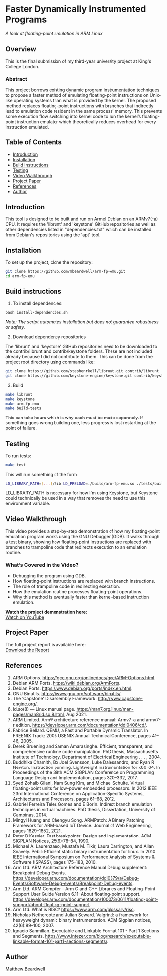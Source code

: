 # Faster Dynamically Instrumented Programs

_A look at floating-point emulation in ARM Linux_

## Overview

This is the final submission of my third-year university project at King's College London.

### Abstract

This project borrows existing dynamic program instrumentation techniques to propose a faster method of emulating floating-point instructions on Unix-like operating systems than what is provided by the kernel. The proposed method replaces floating-point instructions with branches that indirectly lead to emulation code resident in the same process’ memory. This prevents some execution flow switching into kernel code to run the kernel’s floating-point instruction emulator which theoretically reduces overhead for every instruction emulated.

## Table of Contents

* [Introduction](#introduction)
* [Installation](#installation)
* [Build instructions](#build-instructions)
* [Testing](#testing)
* [Video Walkthrough](#video-walkthrough)
* [Project Paper](#project-paper)
* [References](#references)
* [Author](#author)

## Introduction

This tool is designed to be built and run on Armel Debian on an ARMv7(-a) CPU. It requires the 'librunt' and 'keystone' GitHub repositories as well as other dependencies listed in "dependencies.txt" which can be installed from Debian's repositories using the 'apt' tool.

## Installation

To set up the project, clone the repository:

```bash
git clone https://github.com/mbeardwell/arm-fp-emu.git
cd arm-fp-emu
```

## Build instructions

1. To install dependencies:

```
bash install-dependencies.sh
```

_Note: The script automates installation but does not guarantee robustness or safety._

2. Download dependency repositories

  The 'librunt' and 'keystone' GitHub repositories need to be downloaded to the contrib/librunt and contrib/keystone folders.
  These are not included already because I did not contribute to them.
  This can be done from the project root directory using commands like:
  
```bash
git clone https://github.com/stephenrkell/librunt.git contrib/librunt
git clone https://github.com/keystone-engine/keystone.git contrib/keystone
```

3. Build

```bash
make librunt
make keystone
make arm-fp-emu
make build-tests
```

This can take hours which is why each must be made separately. If something goes wrong building one, less progress is lost restarting at the point of failure.
    
## Testing

To run tests:

```bash
make test
```

This will run something of the form

```bash
LD_LIBRARY_PATH=[...]/lib LD_PRELOAD=./build/arm-fp-emu.so ./tests/build/vadd10 10
```

LD_LIBRARY_PATH is necessary for how I'm using Keystone, but Keystone could technically be used in a way that removes the need to use this environment variable.

## Video Walkthrough

This video provides a step-by-step demonstration of how my floating-point emulation program works using the GNU Debugger (GDB). It walks through a test binary, showing how floating-point instructions are replaced with branches to trampoline code that redirects execution to an emulation routine.

### What’s Covered in the Video?

* Debugging the program using GDB.
* How floating-point instructions are replaced with branch instructions.
* The role of trampoline code in redirecting execution.
* How the emulation routine processes floating-point operations.
* Why this method is eventually faster than kernel-based instruction emulation.

**Watch the project demonstration here:**  
[Watch on YouTube](https://youtu.be/_kRSL5yiPrg)

## Project Paper

The full project report is available here:  
[Download the Report](docs/1681382_report.pdf)

## References

1. ARM Options. https://gcc.gnu.org/onlinedocs/gcc/ARM-Options.html.
2. Debian ARM Ports. https://wiki.debian.org/ArmPorts.
3. Debian Ports. https://www.debian.org/ports/index.en.html.
4. GNU Binutils. https://www.gnu.org/software/binutils/.
5. The ‘Capstone’ Disassembly Framework. http://www.capstone-engine.org/.
6. ld.so(8) — Linux manual page. https://man7.org/linux/man-pages/man8/ld.so.8.html, Aug 2021.
7. ARM Limited. Arm® architecture reference manual: Armv7-a and armv7-r edition. https://developer.arm.com/documentation/ddi0406/cd/.
8. Fabrice Bellard. QEMU, a Fast and Portable Dynamic Translator. In FREENIX Track: 2005 USENIX Annual Technical Conference, pages 41–46, 2005.
9. Derek Bruening and Saman Amarasinghe. Efficient, transparent, and comprehensive runtime code manipulation. PhD thesis, Massachusetts Institute of Technology, Department of Electrical Engineering . . . , 2004. 
10. Buddhika Chamith, Bo Joel Svensson, Luke Dalessandro, and Ryan R Newton. Instruction punning: Lightweight instrumentation for x86-64. In Proceedings of the 38th ACM SIGPLAN Conference on Programming Language Design and Implementation, pages 320–332, 2017. 
11. Syed Zohaib Gilani, Nam Sung Kim, and Michael Schulte. Virtual floating-point units for low-power embedded processors. In 2012 IEEE 23rd International Conference on Application-Specific Systems, Architectures and Processors, pages 61–68, 2012.
12. Gabriel Ferreira Teles Gomes and E Borin. Indirect branch emulation techniques in virtual machines. PhD thesis, Dissertation, University of
Campinas, 2014. 
13. Mingyi Huang and Chengyu Song. ARMPatch: A Binary Patching Framework for ARM-based IoT Device. Journal of Web Engineering, pages 1829–1852, 2021.
14. Peter B Kessler. Fast breakpoints: Design and implementation. ACM SIGPLAN Notices, 25(6):78–84, 1990. 
15. Michael A. Laurenzano, Mustafa M. Tikir, Laura Carrington, and Allan Snavely. Pebil: Efficient static binary instrumentation for linux. In 2010
IEEE International Symposium on Performance Analysis of Systems & Software (ISPASS), pages 175–183, 2010. 
16. Arm Ltd. ARM Architecture Reference Manual Debug supplement: Breakpoint Debug Events. https://developer.arm.com/documentation/ddi0379/a/Debug-Events/Software-Debug-events/Breakpoint-Debug-events.
17. Arm Ltd. ARM Compiler - Arm C and C++ Libraries and Floating-Point Support User Guide Version 6.11: About floating-point support. https://developer.arm.com/documentation/100073/0611/floating-point-support/about-floating-point-support.
18. Arm Ltd. What is RISC? https://www.arm.com/glossary/risc.
19. Nicholas Nethercote and Julian Seward. Valgrind: a framework for heavyweight dynamic binary instrumentation. ACM Sigplan notices, 42(6):89–100, 2007.
20. Ignacio Sanmillan. Executable and Linkable Format 101 - Part 1 Sections and Segments. https://www.intezer.com/blog/research/executable-linkable-format-101-part1-sections-segments/.

## Author
[Matthew Beardwell](https://github.com/mbeardwell)
